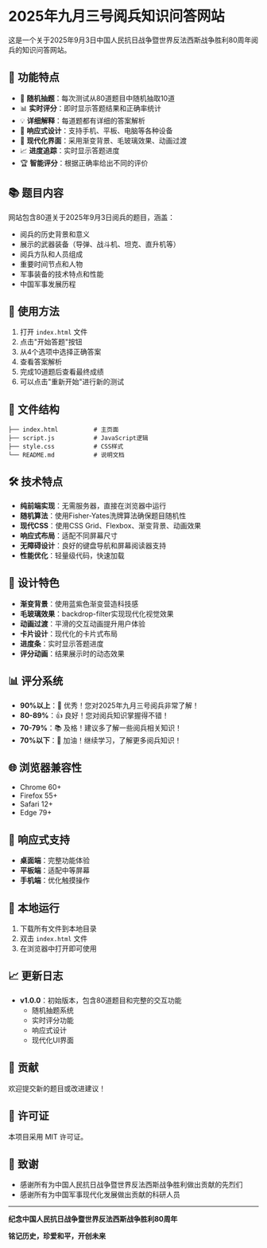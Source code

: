 # 2025年九月三号阅兵知识问答网站

这是一个关于2025年9月3日中国人民抗日战争暨世界反法西斯战争胜利80周年阅兵的知识问答网站。

## 🌟 功能特点

- 🎯 **随机抽题**：每次测试从80道题目中随机抽取10道
- 📊 **实时评分**：即时显示答题结果和正确率统计
- 💡 **详细解释**：每道题都有详细的答案解析
- 📱 **响应式设计**：支持手机、平板、电脑等各种设备
- 🎨 **现代化界面**：采用渐变背景、毛玻璃效果、动画过渡
- 📈 **进度追踪**：实时显示答题进度
- 🏆 **智能评分**：根据正确率给出不同的评价

## 📚 题目内容

网站包含80道关于2025年9月3日阅兵的题目，涵盖：

- 阅兵的历史背景和意义
- 展示的武器装备（导弹、战斗机、坦克、直升机等）
- 阅兵方队和人员组成
- 重要时间节点和人物
- 军事装备的技术特点和性能
- 中国军事发展历程

## 🚀 使用方法

1. 打开 `index.html` 文件
2. 点击"开始答题"按钮
3. 从4个选项中选择正确答案
4. 查看答案解析
5. 完成10道题后查看最终成绩
6. 可以点击"重新开始"进行新的测试

## 📁 文件结构

```
├── index.html          # 主页面
├── script.js           # JavaScript逻辑
├── style.css           # CSS样式
└── README.md           # 说明文档
```

## 🛠️ 技术特点

- **纯前端实现**：无需服务器，直接在浏览器中运行
- **随机算法**：使用Fisher-Yates洗牌算法确保题目随机性
- **现代CSS**：使用CSS Grid、Flexbox、渐变背景、动画效果
- **响应式布局**：适配不同屏幕尺寸
- **无障碍设计**：良好的键盘导航和屏幕阅读器支持
- **性能优化**：轻量级代码，快速加载

## 🎨 设计特色

- **渐变背景**：使用蓝紫色渐变营造科技感
- **毛玻璃效果**：backdrop-filter实现现代化视觉效果
- **动画过渡**：平滑的交互动画提升用户体验
- **卡片设计**：现代化的卡片式布局
- **进度条**：实时显示答题进度
- **评分动画**：结果展示时的动态效果

## 📊 评分系统

- **90%以上**：🎉 优秀！您对2025年九月三号阅兵非常了解！
- **80-89%**：👍 良好！您对阅兵知识掌握得不错！
- **70-79%**：📚 及格！建议多了解一些阅兵相关知识！
- **70%以下**：💪 加油！继续学习，了解更多阅兵知识！

## 🌐 浏览器兼容性

- Chrome 60+
- Firefox 55+
- Safari 12+
- Edge 79+

## 📱 响应式支持

- **桌面端**：完整功能体验
- **平板端**：适配中等屏幕
- **手机端**：优化触摸操作

## 🔧 本地运行

1. 下载所有文件到本地目录
2. 双击 `index.html` 文件
3. 在浏览器中打开即可使用

## 📈 更新日志

- **v1.0.0**：初始版本，包含80道题目和完整的交互功能
  - 随机抽题系统
  - 实时评分功能
  - 响应式设计
  - 现代化UI界面

## 🤝 贡献

欢迎提交新的题目或改进建议！

## 📄 许可证

本项目采用 MIT 许可证。

## 🙏 致谢

- 感谢所有为中国人民抗日战争暨世界反法西斯战争胜利做出贡献的先烈们
- 感谢所有为中国军事现代化发展做出贡献的科研人员

---

**纪念中国人民抗日战争暨世界反法西斯战争胜利80周年**

**铭记历史，珍爱和平，开创未来**